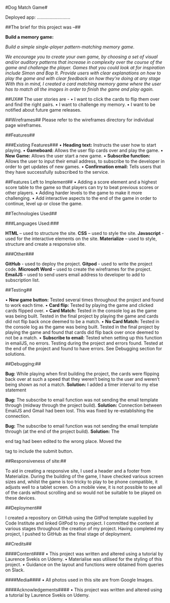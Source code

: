 #Dog Match Game#

Deployed app: ……………………..

##The brief for this project was –##

**Build a memory game:**

*Build a simple single-player pattern-matching memory game.*

*We encourage you to create your own game, by choosing a set of visual and/or auditory patterns that increase in complexity 
over the course of the game and challenge the player. Games that you could look at for inspiration include Simon and Bop It.
Provide users with clear explanations on how to play the game and with clear feedback on how they're doing at any stage
With this in mind, I created a card matching memory game where the user has to match all the images in order to finish the game and play again.*

##UX##
The user stories are -
•	I want to click the cards to flip them over and find the right pairs.
•	I want to challenge my memory.
•	I want to be notified about future game releases.

##Wireframes##
Please refer to the wireframes directory for individual page wireframes. 

##Features##

###Existing Features###
•	**Heading text:** Instructs the user how to start playing.
•	**Gameboard:** Allows the user flip cards over and play the game.
•	**New Game:** Allows the user start a new game.
•	**Subscribe function:** Allows the user to input their email address, to subscribe to the developer in order to get updates of new games.
•	**Confirmation email:** Tells users that they have successfully subscribed to the service. 

##Features Left to Implement##
•	Adding a score element and a highest score table to the game so that players can try to beat previous scores or other players.
•	Adding harder levels to the game to make it more challenging.
•	Add interactive aspects to the end of the game in order to continue, level up or close the game. 

##Technologies Used##

###Languages Used:###

**HTML** – used to structure the site.
**CSS** – used to style the site.
**Javascript** - used for the interactive elements on the site.
**Materialize** – used to style, structure and create a responsive site.

###Other###

**GitHub** - used to deploy the project.
**Gitpod** - used to write the project code.
**Microsoft Word** – used to create the wireframes for the project.
**EmailJS** – used to send users email address to developer to add to subscription list.

##Testing##

•	**New game button:** Tested several times throughout the project and found to work each time.
•	**Card flip:** Tested by playing the game and clicked cards flipped over.
•	**Card Match:**  Tested in the console log as the game was being built. Tested in the final project by playing the game 
    and cards did not flip back once deemed to be a match.
•	**No Card Match:** Tested in the console log as the game was being built. Tested in the final project by playing the game 
    and found that cards did flip back over once deemed to not be a match.
•	**Subscribe to email:** Tested when setting up this function in emailJS, no errors. Testing during the project and errors found. 
    Tested at the end of the project and found to have errors. See Debugging section for solutions.

##Debugging:##

**Bug:** While playing when first building the project, the cards were flipping back over at such a speed that they weren’t being 
        to the user and weren’t being shown as not a match.
**Solution:** I added a timer interval to my else statement 

**Bug:** The subscribe to email function was not sending the email template through (midway through the project build).
**Solution:** Connection between EmailJS and Gmail had been lost. This was fixed by re-establishing the connection.

**Bug:** The subscribe to email function was not sending the email template through (at the end of the project build).
**Solution:** The <form> end tag had been edited to the wrong place. Moved the </form> tag to include the submit button.

##Responsiveness of site:##

To aid in creating a responsive site, I used a header and a footer from Materialize. 
During the building of the game, I have checked various screen sizes and, whilst the game is too tricky to play to be phone compatible, 
it adjusts well to a tablet screen. On a mobile view, it is not possible to see all of the cards without scrolling and so would not be suitable 
to be played on these devices.

##Deployment##

I created a repository on GitHub using the GitPod template supplied by Code Institute and linked GitPod to my project. I committed the 
content at various stages throughout the creation of my project. 
Having completed my project, I pushed to GitHub as the final stage of deployment. 

##Credits##

####Content####
•	This project was written and altered using a tutorial by Laurence Svekis on Udemy. 
•	Materialise was utilised for the styling of this project.
•	Guidance on the layout and functions were obtained from queries on Slack.

####Media####
•	All photos used in this site are from Google Images.

####Acknowledgements####
•	This project was written and altered using a tutorial by Laurence Svekis on Udemy. 

 


